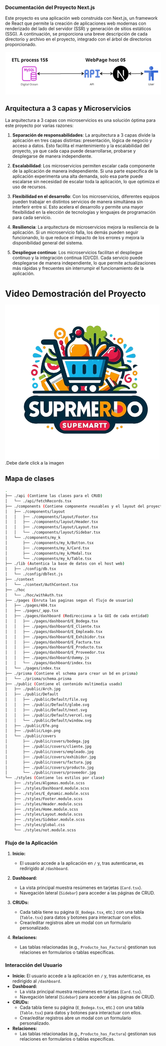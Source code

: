 ### Documentación del Proyecto Next.js

Este proyecto es una aplicación web construida con Next.js, un framework de React que permite la creación de aplicaciones web modernas con renderizado del lado del servidor (SSR) y generación de sitios estáticos (SSG). A continuación, se proporciona una breve descripción de cada directorio y archivo en el proyecto, integrado con el árbol de directorios proporcionado.

![Arquitectura del Proyecto: Arquitectura a 3 capas y Microservicios](./our-mercadillo/src/public/Arch.jpg)

## Arquitectura a 3 capas y Microservicios

La arquitectura a 3 capas con microservicios es una solución óptima para este proyecto por varias razones:

1. **Separación de responsabilidades**: La arquitectura a 3 capas divide la aplicación en tres capas distintas: presentación, lógica de negocio y acceso a datos. Esto facilita el mantenimiento y la escalabilidad del proyecto, ya que cada capa puede desarrollarse, probarse y desplegarse de manera independiente.

2. **Escalabilidad**: Los microservicios permiten escalar cada componente de la aplicación de manera independiente. Si una parte específica de la aplicación experimenta una alta demanda, solo esa parte puede escalarse sin necesidad de escalar toda la aplicación, lo que optimiza el uso de recursos.

3. **Flexibilidad en el desarrollo**: Con los microservicios, diferentes equipos pueden trabajar en distintos servicios de manera simultánea sin interferir entre sí. Esto acelera el desarrollo y permite una mayor flexibilidad en la elección de tecnologías y lenguajes de programación para cada servicio.

4. **Resiliencia**: La arquitectura de microservicios mejora la resiliencia de la aplicación. Si un microservicio falla, los demás pueden seguir funcionando, lo que reduce el impacto de los errores y mejora la disponibilidad general del sistema.

5. **Despliegue continuo**: Los microservicios facilitan el despliegue continuo y la integración continua (CI/CD). Cada servicio puede desplegarse de manera independiente, lo que permite actualizaciones más rápidas y frecuentes sin interrumpir el funcionamiento de la aplicación.

# Video Demostración del Proyecto
[![Watch the video](./our-mercadillo/src/public/Logo.png)](https://www.youtube.com/watch?v=UCiclZ6KN2s)
.Debe darle click a la imagen

## Mapa de clases
```bash
.
├── ./api (Contiene las clases para el CRUD)
│   └── ./api/fetchRecords.tsx
├── ./components (Contiene componente reusables y el layout del proyecto)
│   ├── ./components/layout
│   │   ├── ./components/layout/Footer.tsx
│   │   ├── ./components/layout/Header.tsx
│   │   ├── ./components/layout/Layout.tsx
│   │   └── ./components/layout/Sidebar.tsx
│   └── ./components/my_k
│       ├── ./components/my_k/Button.tsx
│       ├── ./components/my_k/Card.tsx
│       ├── ./components/my_k/Modal.tsx
│       └── ./components/my_k/Table.tsx
├── ./lib (Autentica la base de datos con el host web)
│   ├── ./config/db.tsx
│   └── ./config/dbTest.js
├── ./context
│   └── ./context/AuthContext.tsx
├── ./hoc
│   └── ./hoc/withAuth.tsx
├── ./pages (Enruta las paginas segun el flujo de usuario)
│   ├── ./pages/404.tsx
│   ├── ./pages/_app.tsx
│   ├── ./pages/dashboard (Redirecciona a la GUI de cada entidad)
│   │   ├── ./pages/dashboard/E_Bodega.tsx
│   │   ├── ./pages/dashboard/E_Cliente.tsx
│   │   ├── ./pages/dashboard/E_Empleado.tsx
│   │   ├── ./pages/dashboard/E_Exhibidor.tsx
│   │   ├── ./pages/dashboard/E_Factura.tsx
│   │   ├── ./pages/dashboard/E_Producto.tsx
│   │   ├── ./pages/dashboard/E_Proveedor.tsx
│   │   ├── ./pages/dashboard/dummy.js
│   │   └── ./pages/dashboard/index.tsx
│   └── ./pages/index.tsx
├── ./prisma (Contiene el schema para crear un bd en prisma)
│   └── ./prisma/schema.prisma
├── ./public (Contiene el contenido multimedia usado)
│   ├── ./public/Arch.jpg
│   ├── ./public/Default
│   │   ├── ./public/Default/file.svg
│   │   ├── ./public/Default/globe.svg
│   │   ├── ./public/Default/next.svg
│   │   ├── ./public/Default/vercel.svg
│   │   └── ./public/Default/window.svg
│   ├── ./public/Efe.png
│   ├── ./public/Logo.png
│   └── ./public/covers
│       ├── ./public/covers/bodega.jpg
│       ├── ./public/covers/cliente.jpg
│       ├── ./public/covers/empleado.jpg
│       ├── ./public/covers/exhibidor.jpg
│       ├── ./public/covers/factura.jpg
│       ├── ./public/covers/producto.jpg
│       └── ./public/covers/proveedor.jpg
└── ./styles (Contiene los estilos por clase)
    ├── ./styles/Algomas.module.scss
    ├── ./styles/Dashboard.module.scss
    ├── ./styles/E_dynamic.module.scss
    ├── ./styles/Footer.module.scss
    ├── ./styles/Header.module.scss
    ├── ./styles/Home.module.scss
    ├── ./styles/Layout.module.scss
    ├── ./styles/Sidebar.module.scss
    ├── ./styles/global.css
    └── ./styles/not.module.scss
```

### **Flujo de la Aplicación**

1. **Inicio:**
   - El usuario accede a la aplicación en `/` y, tras autenticarse, es redirigido al `/dashboard`.

2. **Dashboard:**
   - La vista principal muestra resúmenes en tarjetas (`Card.tsx`).
   - Navegación lateral (`Sidebar`) para acceder a las páginas de CRUD.

3. **CRUDs:**
   - Cada tabla tiene su página (`E_Bodega.tsx`, etc.) con una tabla (`Table.tsx`) para datos y botones para interactuar con ellos.
   - Crear/editar registros abre un modal con un formulario personalizado.

4. **Relaciones:**
   - Las tablas relacionadas (e.g., `Producto_has_Factura`) gestionan sus relaciones en formularios o tablas específicas.

### **Interacción del Usuario**

- **Inicio:** El usuario accede a la aplicación en `/` y, tras autenticarse, es redirigido al `/dashboard`.
- **Dashboard:**
  - La vista principal muestra resúmenes en tarjetas (`Card.tsx`).
  - Navegación lateral (`Sidebar`) para acceder a las páginas de CRUD.
- **CRUDs:**
  - Cada tabla tiene su página (`E_Bodega.tsx`, etc.) con una tabla (`Table.tsx`) para datos y botones para interactuar con ellos.
  - Crear/editar registros abre un modal con un formulario personalizado.
- **Relaciones:**
  - Las tablas relacionadas (e.g., `Producto_has_Factura`) gestionan sus relaciones en formularios o tablas específicas.

